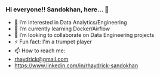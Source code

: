 ### Hi everyone!! Sandokhan, here... 👋

<!--
**Sandokhan/sandokhan** is a ✨ _special_ ✨ repository because its `README.md` (this file) appears on your GitHub profile.

Here are some ideas to get you started:-->

- 👀 I’m interested in Data Analytics/Engineering
- 🌱 I’m currently learning Docker/Airflow
- 💞️ I’m looking to collaborate on Data Engineering projects
- ⚡  Fun fact: I'm a trumpet player
- 📫 How to reach me:
- rhaydrick@gmail.com
- https://www.linkedin.com/in/rhaydrick-sandokhan
